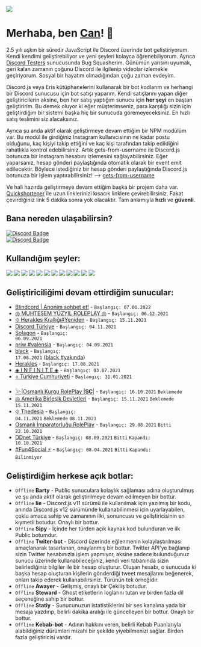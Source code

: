 ![](https://komarev.com/ghpvc/?username=chimpdev)
# Merhaba, ben <a href="https://discord.com/users/613700645173592086">Can</a>! 👋
2.5 yılı aşkın bir süredir JavaScript ile Discord üzerinde bot geliştiriyorum. Kendi kendimi geliştirebiliyor ve yeni şeyleri kolayca öğrenebiliyorum. Ayrıca [Discord Testers](https://discord.gg/discord-testers) sunucusunda Bug Squasherim. Günümün yarısını uyumak, geri kalan zamanın çoğunu Discord ile ilgilenip videolar izlemekle geçiriyorum. Sosyal bir hayatım olmadığından çoğu zaman evdeyim.

Discord.js veya Eris kütüphanelerini kullanarak bir bot kodlarım ve herhangi bir Discord sunucusu için bot satışı yaparım. Kendi satışlarını yapan diğer geliştiricilerin aksine, ben her satış yaptığım sunucu için __her şeyi__ en baştan geliştiririm. Bu demek oluyor ki eğer müşterimseniz, para karşılığı sizin için geliştirdiğim bir sistemi başka hiç bir sunucuda göremeyeceksiniz. En hızlı satış teslimini siz alacaksınız.

Ayrıca şu anda aktif olarak geliştirmeye devam ettiğim bir NPM modülüm var. Bu modül ile girdiğiniz Instagram kullanıcısının ne kadar postu olduğunu, kaç kişiyi takip ettiğini ve kaç kişi tarafından takip edildiğini rahatlıkla kontrol edebilirsiniz. Artık gets-from-username ile Discord.js botunuza bir Instagram hesabını izlemesini sağlayabilirsiniz. Eğer yaparsanız, hesap gönderi paylaştığında otomatik olarak bir event emit edilecektir. Böylece istediğiniz bir hesap gönderi paylaştığında Discord.js botunuza bir işlem yaptırabilirsiniz! --> [gets-from-username](https://www.npmjs.com/package/gets-from-username) 

Ve hali hazırda geliştirmeye devam ettiğim başka bir projem daha var. [Quickshortener](https://quickshortener.glitch.me/) ile uzun linklerinizi kısacık linklere çevirebilirsiniz. Fakat çevirdiğiniz link 5 dakika sonra yok olacaktır. Tam anlamıyla **hızlı** ve **güvenli**.

## Bana nereden ulaşabilirsin?
[![Discord Badge](https://img.shields.io/badge/can-white?style=social&logo=Discord)](https://discord.com/users/613700645173592086)<br>
[![Discord Badge](https://img.shields.io/badge/thiskyhan-white?style=social&logo=Instagram)](https://instagram.com/thiskyhan)

## Kullandığım şeyler:

<img src='https://img.shields.io/badge/JavaScript-323330?style=for-the-badge&logo=javascript&logoColor=F7DF1E'/> <img src='https://img.shields.io/badge/Ruby-CC342D?style=for-the-badge&logo=ruby&logoColor=white'/> <img src='https://img.shields.io/badge/HTML5-E34F26?style=for-the-badge&logo=html5&logoColor=white'/> <img src='https://img.shields.io/badge/CSS3-1572B6?style=for-the-badge&logo=css3&logoColor=white'/> <img src='https://img.shields.io/badge/MongoDB-white?style=for-the-badge&logo=mongodb&logoColor=4EA94B'/> <img src='https://img.shields.io/badge/SQLite-07405E?style=for-the-badge&logo=sqlite&logoColor=white'/> <img src='https://img.shields.io/badge/Node.js-339933?style=for-the-badge&logo=nodedotjs&logoColor=white'/> <img src='https://img.shields.io/badge/npm-CB3837?style=for-the-badge&logo=npm&logoColor=white'/> <img src='https://img.shields.io/badge/Heroku-430098?style=for-the-badge&logo=heroku&logoColor=white'/> <img src='https://img.shields.io/badge/Glitch-2800ff?style=for-the-badge&logo=glitch&logoColor=white'/> <img src='https://img.shields.io/badge/Visual_Studio_Code-0078D4?style=for-the-badge&logo=visual%20studio%20code&logoColor=white'/> <img src='https://img.shields.io/badge/Tailwind%20CSS-white?style=for-the-badge&logo=tailwindcss&logoColor=00b6d2'/>

## Geliştiriciliğimi devam ettirdiğim sunucular:
- [Blindcord | Anonim sohbet et!](https://discord.gg/blindcord) - <code>Başlangıç: 07.01.2022</code>
- [◎ MUHTEŞEM YÜZYIL ROLEPLAY ◎](https://discord.gg/GBSqU8q5vH) - <code>Başlangıç: 06.12.2021</code>
- [⟐ Herakles Krallığı#Yeniden](https://discord.gg/BnyDsJuGJP) - <code>Başlangıç: 15.11.2021</code>
- [Discord Türkiye](https://discord.gg/turkiye) - <code>Başlangıç: 04.11.2021</code>
- [Solagon](https://discord.gg/solagon) - <code>Başlangıç: 06.09.2021</code>
- [priw #valensia](https://discord.gg/k3U2Ta3teC) - <code>Başlangıç: 04.09.2021</code>
- [black](https://discord.gg/blk) - <code>Başlangıç: 17.08.2021</code> ([black #yakında](https://discord.gg/black))
- [Herakles](https://discord.gg/herakles) - <code>Başlangıç: 17.08.2021</code>
- [◈ I N F I N I T E ◈](https://discord.gg/5f9bm8pWcN) - <code>Başlangıç: 03.07.2021</code>
- [⌽  Türkiye Cumhuriyeti](https://discord.gg/tcrp) - <code>Başlangıç: 31.01.2021</code><br><br>
- [𓅪|Osmanlı Kurgu RolePlay |𝐒𝐂|](https://discord.gg/3zXwUXhbaMn) - <code>Başlangıç: 16.10.2021</code> <code>Beklemede</code>
- [◎ Amerika Birleşik Devletleri](https://discord.gg/) - <code>Başlangıç: 15.11.2021</code> <code>Beklemede</code> <code>15.11.2021</code><br>
- [⟐ Thedesia](https://discord.gg/) - <code>Başlangıç: 04.11.2021</code> <code>Beklemede</code> <code>08.11.2021</code><br>
- [Osmanlı İmparatorluğu RolePlay](https://discord.gg/3sS2pNZjWF) - <code>Başlangıç: 29.08.2021</code> <code>Bitti</code> <code>22.10.2021</code><br>
- [DDnet Türkiye](https://discord.gg/ddnetturkiye) - <code>Başlangıç: 08.09.2021</code> <code>Bitti</code> <code>Kapandı: 10.10.2021</code><br>
- [#Fun4Social ⚡](https://discord.gg/blvck) - <code>Başlangıç: 08.04.2021</code> <code>Bitti</code> <code>Kapandı: Bilinmiyor</code>

## Geliştirdiğim herkese açık botlar:
- <code>Offline</code> **Barty** - Public sunuculara kolaylık sağlaması adına oluşturulmuş ve şu anda aktif olarak geliştirilmeye devam edilmeyen bir bottur.
- <code>Offline</code> **lie** - Discord.js v11 sürümü ile kullanılmak için yazılmış bir kodu, anında Discord.js v12 sürümünde kullanabilinmesi için uyarlayabilen, çoklu amaca sahip ve zamanının ilki, sonuncusu ve geliştiricisinin en kıymetli botudur. Onaylı bir bottur.
- <code>Offline</code> **Sipy** - İçinde her türden açık kaynak kod bulunduran ve ilk Public botumdur.
- <code>Offline</code> **Twiter-bot** - Discord üzerinde eğlenmenin kolaylaştırılması amaçlanarak tasarlanan, onaylanmış bir bottur. Twitter API'ye bağlanıp sizin Twitter hesabınızla işlem yapmıyor, aksine sadece bulunduğunuz sunucu üzerinde kullanabileceğiniz, kendi veri tabanında sizin belirlediğiniz bilgiler ile bir hesap oluşturur. Oluşan hesabı, o sunucuda ki başka hesap oluşturan kişilerin gönderdiği tweet mesajlarını beğenerek, onları takip ederek kullanabilirsiniz. Türünün tek örneğidir.  
- <code>Offline</code> **Awayer** - Gelişmiş, onaylı bir Çekiliş botudur.
- <code>Offline</code> **Steward** - Ghost etiketlerin loglarını tutan ve birden fazla dil seçeneğine sahip bir bottur.
- <code>Offline</code> **Statiy** - Sunucunuzun istatistiklerini bir ses kanalına yada bir mesaja yazdırıp, belirli dakika aralığı ile güncelleyen bir bottur. Onaylı bir bottur.
- <code>Offline</code> **Kebab-bot** - Adının hakkını veren, belirli Kebab Puanlarıyla alabildiğiniz dürümleri mizahi bir şekilde yiyebilmenizi sağlar. Birden fazla geliştiricisi vardır.<br><br><br>

